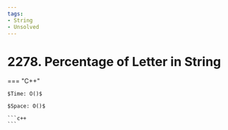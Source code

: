 ```yaml
---
tags:
- String
- Unsolved
---
```



# 2278. Percentage of Letter in String

=== "C++"

    $Time: O()$

    $Space: O()$

    ```c++
    ```